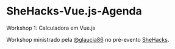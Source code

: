 # SheHacks-Vue.js-Agenda

Workshop 1: Calculadora em Vue.js

Workshop ministrado pela <a href="https://github.com/glaucia86" target="_blank">@glaucia86</a> no pré-evento <a href="https://shehacks.xyz/" target="_blank">SheHacks</a>.
